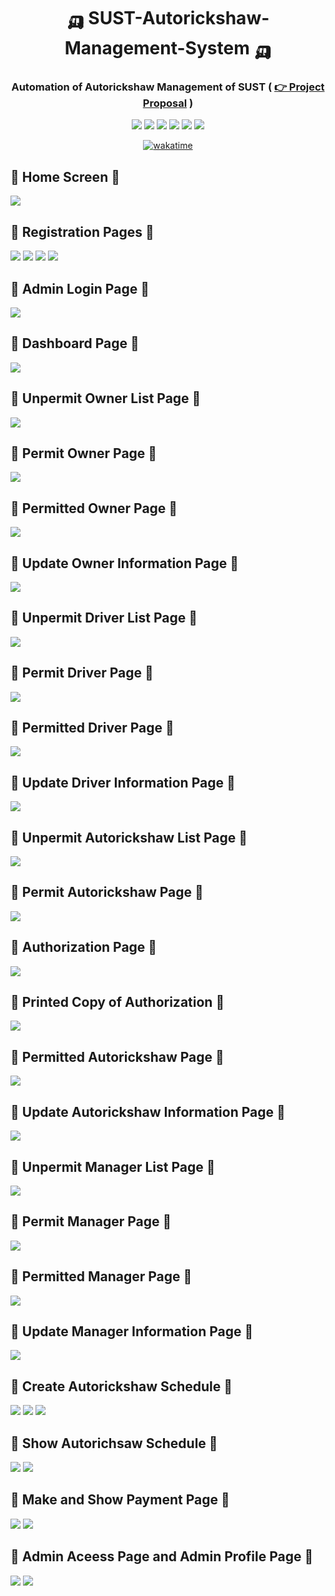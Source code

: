 <div align = "center">

# 🛺 SUST-Autorickshaw-Management-System 🛺

###  Automation of Autorickshaw Management of SUST ( [👉 Project Proposal]( ./Project%20Overview/SARMS-Proposal.pdf) )


![](https://img.shields.io/badge/React-20232A?style=for-the-badge&logo=react&logoColor=61DAFB)
![](https://img.shields.io/badge/JavaScript-F7DF1E?style=for-the-badge&logo=JavaScript&logoColor=white)
![](https://img.shields.io/badge/Node.js-43853D?style=for-the-badge&logo=node.js&logoColor=white)
![](https://img.shields.io/badge/CSS3-1572B6?style=for-the-badge&logo=css3&logoColor=white)
![](https://img.shields.io/badge/MySQL-00000F?style=for-the-badge&logo=mysql&logoColor=white)
![](https://img.shields.io/badge/Express.js-404D59?style=for-the-badge)


[![wakatime](https://wakatime.com/badge/user/956d8c63-e07e-46bf-b197-9bbb31d68aa9/project/32f74082-4dfe-460f-a3ba-02b5b1163a16.svg)](https://wakatime.com/badge/user/956d8c63-e07e-46bf-b197-9bbb31d68aa9/project/32f74082-4dfe-460f-a3ba-02b5b1163a16)



</div>

## 📌 Home Screen 📌
![](./Project%20Overview/sust1%20(1).png)

## 📌 Registration Pages 📌
![](./Project%20Overview/sust1%20(2).png)
![](./Project%20Overview/sust1%20(5).png)
![](./Project%20Overview/sust1%20(8).png)
![](./Project%20Overview/sust1%20(10).png)


## 📌 Admin Login Page 📌
![](./Project%20Overview/sust1%20(12).png)


## 📌 Dashboard Page 📌
![](./Project%20Overview/sust1%20(14).png)

## 📌 Unpermit Owner List Page 📌
![](./Project%20Overview/sust1%20(15).png)
## 📌 Permit Owner Page 📌
![](./Project%20Overview/sust1%20(16).png)
## 📌 Permitted Owner Page 📌
![](./Project%20Overview/sust1%20(17).png)
## 📌 Update Owner Information Page 📌
![](./Project%20Overview/sust1%20(18).png)



## 📌 Unpermit Driver List Page 📌
![](./Project%20Overview/sust1%20(19).png)
## 📌 Permit Driver Page 📌
![](./Project%20Overview/sust1%20(20).png)
## 📌 Permitted Driver Page 📌
![](./Project%20Overview/sust1%20(21).png)
## 📌 Update Driver Information Page 📌
![](./Project%20Overview/sust1%20(22).png)



## 📌 Unpermit Autorickshaw List Page 📌
![](./Project%20Overview/sust1%20(23).png)
## 📌 Permit Autorickshaw Page 📌
![](./Project%20Overview/sust1%20(24).png)
## 📌 Authorization Page 📌
![](./Project%20Overview/sust1%20(25).png)
## 📌 Printed Copy of Authorization 📌
![](./Project%20Overview/sust1%20(26).png)
## 📌 Permitted Autorickshaw Page 📌
![](./Project%20Overview/sust1%20(27).png)
## 📌 Update Autorickshaw Information Page 📌
![](./Project%20Overview/sust1%20(28).png)



## 📌 Unpermit Manager List Page 📌
![](./Project%20Overview/sust1%20(29).png)
## 📌 Permit Manager Page 📌
![](./Project%20Overview/sust1%20(30).png)
## 📌 Permitted Manager Page 📌
![](./Project%20Overview/sust1%20(31).png)
## 📌 Update Manager Information Page 📌
![](./Project%20Overview/sust1%20(32).png)



## 📌 Create Autorickshaw Schedule 📌
![](./Project%20Overview/sust1%20(33).png)
![](./Project%20Overview/sust1%20(34).png)
![](./Project%20Overview/sust1%20(35).png)

## 📌 Show Autorichsaw Schedule 📌
![](./Project%20Overview/sust1%20(36).png)
![](./Project%20Overview/sust1%20(37).png)


## 📌 Make and Show Payment Page 📌
![](./Project%20Overview/sust1%20(38).png)
![](./Project%20Overview/sust1%20(39).png)


## 📌 Admin Aceess Page and Admin Profile Page 📌
![](./Project%20Overview/sust1%20(41).png)
![](./Project%20Overview/sust1%20(45).png)















